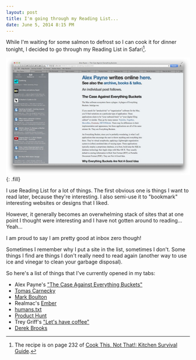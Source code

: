 ```yaml
---
layout: post
title: I'm going through my Reading List...
date: June 5, 2014 8:15 PM
---
```


While I'm waiting for some salmon to defrost so I can cook it for dinner tonight, I decided to go through my Reading List in Safari[^1].

![An example Reading List session as it were."](/files/2014/06/reading_list.jpg)
{: .fill}

I use Reading List for a lot of things. The first obvious one is things I want to read later, because they're interesting. I also semi-use it to "bookmark" interesting websites or designs that I liked.

However, it generally becomes an overwhelming stack of sites that at one point I thought were interesting and I have not gotten around to reading… Yeah…

I am proud to say I am pretty good at inbox zero though!

Sometimes I remember why I put a site in the list, sometimes I don't. Some things I find are things I don't really need to read again (another way to use ice and vinegar to clean your garbage disposal).

So here's a list of things that I've currently opened in my tabs:

 - Alex Payne's ["The Case Against Everything Buckets"](https://al3x.net/2009/01/31/against-everything-buckets.html)
 - [Tomas Carnecky](https://caurea.org)
 - [Mark Boulton](http://www.markboulton.co.uk)
 - Realmac's [Ember](http://realmacsoftware.com/ember)
 - [humans.txt](http://humanstxt.org/Standard.html)
 - [Product Hunt](http://www.producthunt.com)
 - Trey Griff's ["Let's have coffee"](http://coffee.tgriff3.com)
 - [Derek Brooks](http://derek.broox.com/bio)

 [^1]: The recipe is on page 232 of [Cook This, Not That!: Kitchen Survival Guide](http://www.amazon.com/Cook-This-Not-That-Survival/dp/160529442X/ref=sr_1_4?s=books&ie=UTF8&qid=1402024844&sr=1-4&keywords=eat+this+not+that).
